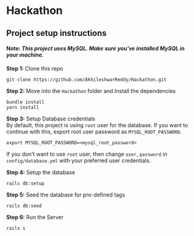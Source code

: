# Hackathon

## Project setup instructions

#### **Note:** *This project uses MySQL. Make sure you've installed MySQL in your machine.*

**Step 1:** Clone this repo
```
git clone https://github.com/AkhileshwarReddy/Hackathon.git
```

**Step 2:** Move into the `Hackathon` folder and Install the dependencies
```
bundle install
yarn install
```

**Step 3:** Setup Database credentials  
By default, this project is using `root` user for the database. If you want to continue with this, export root user password as `MYSQL_ROOT_PASSWORD`.
```
export MYSQL_ROOT_PASSWORD=<mysql_root_password>
```

If you don't want to use `root` user, then change `user`, `password` in `config/database.yml` with your preferred user credentials.

**Step 4:** Setup the database
```
rails db:setup
```

**Step 5:** Seed the database for pre-defined tags
```
rails db:seed
```

**Step 6:** Run the Server
```
rails s
```
